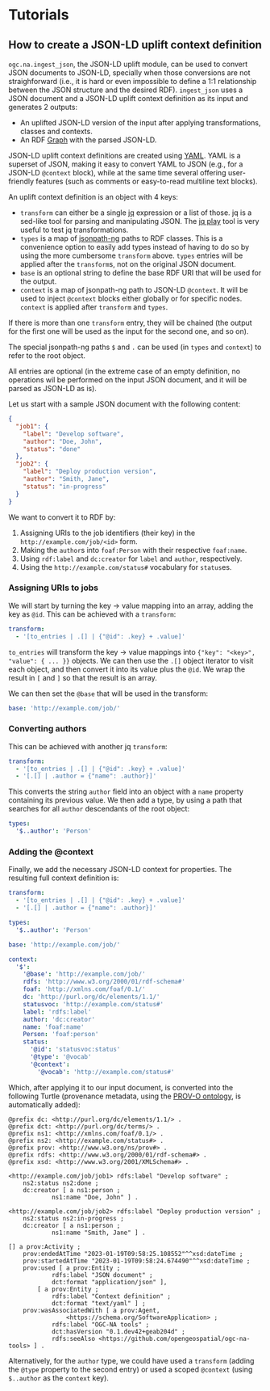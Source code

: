 # Tutorials

## How to create a JSON-LD uplift context definition

`ogc.na.ingest_json`, the JSON-LD uplift module, can be used to convert JSON documents
to JSON-LD, specially when those conversions are not straighforward (i.e., it is hard or
even impossible to define a 1:1 relationship between the JSON structure and the desired
RDF). `ingest_json` uses a JSON document and a JSON-LD uplift context definition 
as its input and generates 2 outputs:

* An uplifted JSON-LD version of the input after applying transformations, classes and contexts.
* An RDF [Graph](https://rdflib.readthedocs.io/en/stable/_modules/rdflib/graph.html) with the parsed
JSON-LD.

JSON-LD uplift context definitions are created using [YAML](https://yaml.org/). YAML is a superset
of JSON, making it easy to convert YAML to JSON (e.g., for a JSON-LD
`@context` block), while at the same time several offering user-friendly
features (such as comments or easy-to-read multiline text blocks).

An uplift context definition is an object with 4 keys:

* `transform` can either be a single [jq](https://stedolan.github.io/jq/) expression
or a list of those. jq is a sed-like tool for parsing and manipulating JSON. 
The [jq play](https://jqplay.org/) tool is very useful to test jq transformations.
* `types` is a map of [jsonpath-ng](https://pypi.org/project/jsonpath-ng/) paths to
RDF classes. This is a convenience option to easily add types instead of having to 
do so by using the more cumbersome `transform` above. `types` entries will be applied
after the `transform`s, not on the original JSON document.
* `base` is an optional string to define the base RDF URI that will be used for the output.
* `context` is a map of jsonpath-ng path to JSON-LD `@context`. It will be used to inject
`@context` blocks either globally or for specific nodes. `context` is applied after `transform`
and `types`.

If there is more than one `transform` entry, they will be chained (the output for the first one
will be used as the input for the second one, and so on).  

The special jsonpath-ng paths `$` and `.` can be used (in `types` and `context`) to refer to 
the root object.

All entries are optional (in the extreme case of an empty definition, no operations wil be performed
on the input JSON document, and it will be parsed as JSON-LD as is). 

Let us start with a sample JSON document with the following content:

```json
{
  "job1": {
    "label": "Develop software",
    "author": "Doe, John",
    "status": "done"
  },
  "job2": {
    "label": "Deploy production version",
    "author": "Smith, Jane",
    "status": "in-progress"
  }
}
```

We want to convert it to RDF by:

1. Assigning URIs to the job identifiers (their key) in the `http://example.com/job/<id>` form.
2. Making the `author`s into `foaf:Person` with their respective `foaf:name`.
3. Using `rdf:label` and `dc:creator` for `label` and `author`, respectively.
4. Using the `http://example.com/status#` vocabulary for `status`es.

### Assigning URIs to jobs

We will start by turning the key -> value mapping into an array, adding the key as `@id`. This can be achieved with
a `transform`:

```yaml
transform:
  - '[to_entries | .[] | {"@id": .key} + .value]'
```

`to_entries` will transform the key -> value mappings into `{"key": "<key>", "value": { ... }}` objects. We can then
use the `.[]` object iterator to visit each object, and then convert it into its value plus the `@id`. We wrap the 
result in `[` and `]` so that the result is an array.

We can then set the `@base` that will be used in the transform:

```yaml
base: 'http://example.com/job/'
```

### Converting authors

This can be achieved with another jq `transform`:

```yaml
transform:
  - '[to_entries | .[] | {"@id": .key} + .value]'
  - '[.[] | .author = {"name": .author}]' 
```

This converts the string `author` field into an object with a `name` property containing its previous value.
We then add a type, by using a path that searches for all `author` descendants of the root object:

```yaml
types:
  '$..author': 'Person'
```

### Adding the @context

Finally, we add the necessary JSON-LD context for properties. The resulting full context definition is:

```yaml
transform:
  - '[to_entries | .[] | {"@id": .key} + .value]'
  - '[.[] | .author = {"name": .author}]'

types:
  '$..author': 'Person'

base: 'http://example.com/job/'

context:
  '$':
    '@base': 'http://example.com/job/'
    rdfs: 'http://www.w3.org/2000/01/rdf-schema#'
    foaf: 'http://xmlns.com/foaf/0.1/'
    dc: 'http://purl.org/dc/elements/1.1/'
    statusvoc: 'http://example.com/status#'
    label: 'rdfs:label'
    author: 'dc:creator'
    name: 'foaf:name'
    Person: 'foaf:person'
    status:
      '@id': 'statusvoc:status'
      '@type': '@vocab'
      '@context':
        '@vocab': 'http://example.com/status#'
```

Which, after applying it to our input document, is converted into the following Turtle (provenance
metadata, using the [PROV-O ontology](https://www.w3.org/TR/prov-o/), is automatically added):

```
@prefix dc: <http://purl.org/dc/elements/1.1/> .
@prefix dct: <http://purl.org/dc/terms/> .
@prefix ns1: <http://xmlns.com/foaf/0.1/> .
@prefix ns2: <http://example.com/status#> .
@prefix prov: <http://www.w3.org/ns/prov#> .
@prefix rdfs: <http://www.w3.org/2000/01/rdf-schema#> .
@prefix xsd: <http://www.w3.org/2001/XMLSchema#> .

<http://example.com/job/job1> rdfs:label "Develop software" ;
    ns2:status ns2:done ;
    dc:creator [ a ns1:person ;
            ns1:name "Doe, John" ] .

<http://example.com/job/job2> rdfs:label "Deploy production version" ;
    ns2:status ns2:in-progress ;
    dc:creator [ a ns1:person ;
            ns1:name "Smith, Jane" ] .

[] a prov:Activity ;
    prov:endedAtTime "2023-01-19T09:58:25.108552"^^xsd:dateTime ;
    prov:startedAtTime "2023-01-19T09:58:24.674490"^^xsd:dateTime ;
    prov:used [ a prov:Entity ;
            rdfs:label "JSON document" ;
            dct:format "application/json" ],
        [ a prov:Entity ;
            rdfs:label "Context definition" ;
            dct:format "text/yaml" ] ;
    prov:wasAssociatedWith [ a prov:Agent,
                <https://schema.org/SoftwareApplication> ;
            rdfs:label "OGC-NA tools" ;
            dct:hasVersion "0.1.dev42+geab204d" ;
            rdfs:seeAlso <https://github.com/opengeospatial/ogc-na-tools> ] .
```

Alternatively, for the `author` type, we could have used a `transform` (adding the `@type` property to the second
entry) or used a scoped `@context` (using `$..author` as the `context` key).
